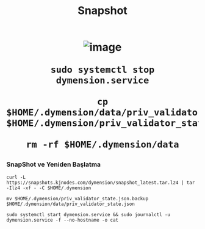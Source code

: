 <h1 align="center"> Snapshot
 <br/> <br>
 
![image](https://coinmuhendisi.com/blog/wp-content/uploads/2023/12/GAMMyjOXAAAkCbp.jpeg)


```
sudo systemctl stop dymension.service
```
```
cp $HOME/.dymension/data/priv_validator_state.json $HOME/.dymension/priv_validator_state.json.backup
```
```
rm -rf $HOME/.dymension/data
```

### SnapShot ve Yeniden Başlatma
```
curl -L https://snapshots.kjnodes.com/dymension/snapshot_latest.tar.lz4 | tar -Ilz4 -xf - -C $HOME/.dymension
```

```
mv $HOME/.dymension/priv_validator_state.json.backup $HOME/.dymension/data/priv_validator_state.json
```

```
sudo systemctl start dymension.service && sudo journalctl -u dymension.service -f --no-hostname -o cat

```

